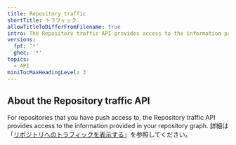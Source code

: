 ```yaml
---
title: Repository traffic
shortTitle: トラフィック
allowTitleToDifferFromFilename: true
intro: The Repository traffic API provides access to the information provided in your repository graph.
versions:
  fpt: '*'
  ghec: '*'
topics:
  - API
miniTocMaxHeadingLevel: 3
---
```


## About the Repository traffic API

For repositories that you have push access to, the Repository traffic API provides access to the information provided in your repository graph. 詳細は「[リポジトリへのトラフィックを表示する](/repositories/viewing-activity-and-data-for-your-repository/viewing-traffic-to-a-repository)」を参照してください。
